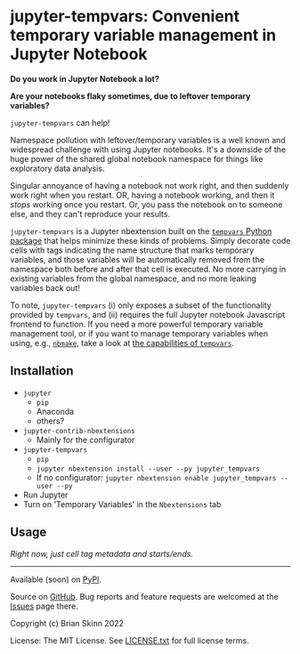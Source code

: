 # jupyter-tempvars: Convenient temporary variable management in Jupyter Notebook

**Do you work in Jupyter Notebook a lot?**

**Are your notebooks flaky sometimes, due to leftover temporary variables?**

`jupyter-tempvars` can help!

Namespace pollution with leftover/temporary variables is a well known
and widespread challenge with using Jupyter notebooks. It's a downside
of the huge power of the shared global notebook namespace for things
like exploratory data analysis.

Singular annoyance of having a notebook not work right, and then
suddenly work right when you restart. OR, having a notebook working,
and then it *stops* working once you restart. Or, you pass the notebook
on to someone else, and they can't reproduce your results.

`jupyter-tempvars` is a Jupyter nbextension built on the
[`tempvars` Python package](https://github.com/bskinn/tempvars)
that helps minimize these kinds of problems. Simply decorate code
cells with tags indicating
the name structure that marks temporary variables, and those variables
will be automatically removed from the namespace both before and after
that cell is executed. No more carrying in existing variables from
the global namespace, and no more leaking variables back out!

To note, `jupyter-tempvars` (i) only exposes a subset of the functionality
provided by `tempvars`, and (ii) requires the full Jupyter notebook
Javascript frontend to function. If you need a more powerful temporary variable
management tool, or if you want to manage temporary variables
when using, e.g., [`nbmake`](https://github.com/treebeardtech/nbmake),
take a look at [the capabilities of `tempvars`](https://tempvars.readthedocs.io/en/latest/usage.html).

## Installation

- `jupyter`
  - `pip`
  - Anaconda
  - others?
- `jupyter-contrib-nbextensions`
  - Mainly for the configurator
- `jupyter-tempvars`
  - `pip`
  - `jupyter nbextension install --user --py jupyter_tempvars`
  - If no configurator: `jupyter nbextension enable jupyter_tempvars --user --py`
- Run Jupyter
- Turn on 'Temporary Variables' in the `Nbextensions` tab

## Usage

*Right now, just cell tag metadata and starts/ends.*


----

Available (soon) on [PyPI](https://pypi.org/project/jupyter-tempvars).

Source on [GitHub](https://github.com/bskinn/jupyter-tempvars).
Bug reports and feature requests are welcomed at the
[Issues](https://github.com/bskinn/jupyter-tempvars/issues) page there.

Copyright (c) Brian Skinn 2022

License: The MIT License. See
[LICENSE.txt](https://github.com/bskinn/sphobjinv/blob/main/LICENSE.txt)
for full license terms.
